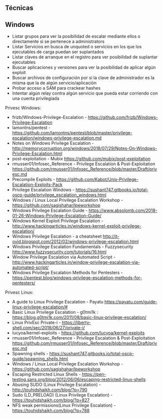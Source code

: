 Técnicas
---
Windows
--
- Listar grupos para ver la posibilidad de escalar mediante ellos o directamente si se pertenece a administrators
- Listar Servicios en busca de unquoted o servicios en los que los ejecutables de carga puedan ser suplantados
- Listar claves de arranque en el registro para ver posibilidad de suplantar ejecutables
- Buscar aplicaciones y versiones para ver la posibilidad de aplicar algún exploit
- Buscar archivos de configuración por si la clave de administrador es la misma que la de algún servicio/aplicación
- Probar acceso a SAM para crackear hashes
- Intentar algún relay contra algún servicio que pueda estar corriendo con una cuenta privilegiada













Privesc Windows:

- frizb/Windows-Privilege-Escalation - https://github.com/frizb/Windows-Privilege-Escalation
- lamontns/pentest - https://github.com/lamontns/pentest/blob/master/privilege-escalation/windows-privilege-escalation.md
- Notes on Windows Privilege Escalation - http://memorycorruption.org/windows/2018/07/29/Notes-On-Windows-Privilege-Escalation.html
- post-exploitation - Mubix https://github.com/mubix/post-exploitation
- rmusser01/Infosec_Reference - Privilege Escalation & Post-Exploitation https://github.com/rmusser01/Infosec_Reference/blob/master/Draft/privesc.md
- Precompile Exploits - https://github.com/Kabot/Unix-Privilege-Escalation-Exploits-Pack
- Privilege Escalation Windows - https://sushant747.gitbooks.io/total-oscp-guide/privilege_escalation_windows.html
- Windows / Linux Local Privilege Escalation Workshop - https://github.com/sagishahar/lpeworkshop
- Windows Privilege Escalation Guide - https://www.absolomb.com/2018-01-26-Windows-Privilege-Escalation-Guide/
- Windows Kernel Exploit Privilege Escalation - http://www.hackingarticles.in/windows-kernel-exploit-privilege-escalation/
- Windows Privilege Escalation - a cheatsheet http://it-ovid.blogspot.com/2012/02/windows-privilege-escalation.html
- Windows Privilege Escalation Fundamentals - Fuzzysecurity http://www.fuzzysecurity.com/tutorials/16.html
- Window Privilege Escalation via Automated Script - http://www.hackingarticles.in/window-privilege-escalation-via-automated-script/
- Windows Privilege Escalation Methods for Pentesters - https://pentest.blog/windows-privilege-escalation-methods-for-pentesters/


Privesc Linux:

- A guide to Linux Privilege Escalation - Payatu https://payatu.com/guide-linux-privilege-escalation/#
- Basic Linux Privilege Escalation - g0tmi1k : https://blog.g0tmi1k.com/2011/08/basic-linux-privilege-escalation/
- Linux PrivEsc Private-i - https://liberty-shell.com/sec/2018/06/27/private-i/
- lucyoa/kernel-exploits - https://github.com/lucyoa/kernel-exploits
- rmusser01/Infosec_Reference - Privilege Escalation & Post-Exploitation https://github.com/rmusser01/Infosec_Reference/blob/master/Draft/privesc.md
- Spawning shells - https://sushant747.gitbooks.io/total-oscp-guide/spawning_shells.html
- Windows / Linux Local Privilege Escalation Workshop - https://github.com/sagishahar/lpeworkshop
- Escaping Restricted Linux Shells - https://pen-testing.sans.org/blog/2012/06/06/escaping-restricted-linux-shells
- Abusing SUDO (Linux Privilege Escalation) - http://touhidshaikh.com/blog/?p=790
- Sudo (LD_PRELOAD) (Linux Privilege Escalation) - https://touhidshaikh.com/blog/?p=827
- NFS weak permissions(Linux Privilege Escalation) - https://touhidshaikh.com/blog/?p=788
